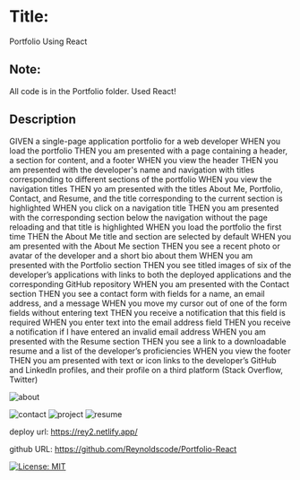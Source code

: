 # Title:
 Portfolio Using React

## Note:
All code is in the Portfolio folder. Used React!

## Description


GIVEN a single-page application portfolio for a web developer
WHEN you load the portfolio
THEN you am presented with a page containing a header, a section for content, and a footer
WHEN you view the header
THEN you am presented with the developer's name and navigation with titles corresponding to different sections of the portfolio
WHEN you view the navigation titles
THEN yo am presented with the titles About Me, Portfolio, Contact, and Resume, and the title corresponding to the current section is highlighted
WHEN you click on a navigation title
THEN you am presented with the corresponding section below the navigation without the page reloading and that title is highlighted
WHEN you load the portfolio the first time
THEN the About Me title and section are selected by default
WHEN you am presented with the About Me section
THEN you see a recent photo or avatar of the developer and a short bio about them
WHEN you am presented with the Portfolio section
THEN you see titled images of six of the developer’s applications with links to both the deployed applications and the corresponding GitHub repository
WHEN you am presented with the Contact section
THEN you see a contact form with fields for a name, an email address, and a message
WHEN you move my cursor out of one of the form fields without entering text
THEN you receive a notification that this field is required
WHEN you enter text into the email address field
THEN you receive a notification if I have entered an invalid email address
WHEN you am presented with the Resume section
THEN you see a link to a downloadable resume and a list of the developer’s proficiencies
WHEN you view the footer
THEN you am presented with text or icon links to the developer’s GitHub and LinkedIn profiles, and their profile on a third platform (Stack Overflow, Twitter)

![about](https://github.com/Reynoldscode/Portfolio-React/assets/41800514/405d8e3a-d85b-433d-97d7-3602eb006d2d)

![contact](https://github.com/Reynoldscode/Portfolio-React/assets/41800514/82832eab-51d6-4660-99ce-f846d86b6b13)
![project](https://github.com/Reynoldscode/Portfolio-React/assets/41800514/4a690e47-fc71-41e9-a485-604e73869811)
![resume](https://github.com/Reynoldscode/Portfolio-React/assets/41800514/e9c25093-a5cb-49cd-8ece-1499df916730)





deploy url: https://rey2.netlify.app/

github URL: https://github.com/Reynoldscode/Portfolio-React




[![License: MIT](https://img.shields.io/badge/License-MIT-yellow.svg)](https://opensource.org/licenses/MIT)




